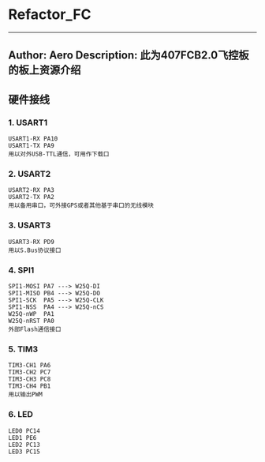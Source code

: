 # Refactor_FC
---
 Author: Aero
 Description: 此为407FCB2.0飞控板的板上资源介绍
---
## 硬件接线
### 1. USART1
    USART1-RX PA10
    USART1-TX PA9
    用以对外USB-TTL通信，可用作下载口

### 2. USART2
    USART2-RX PA3
    USART2-TX PA2
    用以备用串口，可外接GPS或者其他基于串口的无线模块

### 3. USART3
    USART3-RX PD9
    用以S.Bus协议接口

### 4. SPI1
    SPI1-MOSI PA7 ---> W25Q-DI
    SPI1-MISO PB4 ---> W25Q-DO
    SPI1-SCK  PA5 ---> W25Q-CLK
    SPI1-NSS  PA4 ---> W25Q-nCS
    W25Q-nWP  PA1
    W25Q-nRST PA0
    外部Flash通信接口

### 5. TIM3
    TIM3-CH1 PA6
    TIM3-CH2 PC7
    TIM3-CH3 PC8
    TIM3-CH4 PB1
    用以输出PWM

### 6. LED
    LED0 PC14
    LED1 PE6
    LED2 PC13
    LED3 PC15